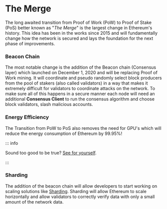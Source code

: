 # The Merge

The long awaited transition from Proof of Work (PoW) to Proof of Stake (PoS) better known as "_The Merge_" is the
largest change in Ethereum's history. This idea has been in the works since 2015 and will fundamentally change how the
network is secured and lays the foundation for the next phase of improvements.

### Beacon Chain

The most notable change is the addition of the Beacon chain (Consensus layer) which launched on December 1, 2020 and
will be replacing Proof of Work mining. It will coordinate and pseudo randomly select block producers from the pool of
stakers (also called validators) in a way that makes it extremely difficult for validators to coordinate attacks on the
network. To make sure all of this happens in a secure manner each node will need an additional **Consensus Client** to
run the consensus algorithm and choose block validators, slash malicious accounts.

### Energy Efficiency

The Transition from PoW to PoS also removes the need for GPU's which will reduce the energy consumption of Ethereum by
99.95%!

::: info

Sound too good to be true? [See for yourself](https://ethereum.org/en/energy-consumption/).

:::

### Sharding

The addition of the beacon chain will allow developers to start working on scaling solutions
like [Sharding](https://ethereum.org/en/upgrades/sharding/). Sharding
will allow Ethereum to scale horizontally and allow validators to correctly verify data with only a small amount of the
network data.

